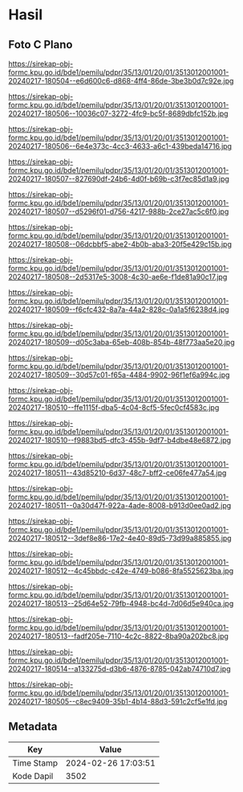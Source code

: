 # Hasil

## Foto C Plano

https://sirekap-obj-formc.kpu.go.id/bde1/pemilu/pdpr/35/13/01/20/01/3513012001001-20240217-180504--e6d600c6-d868-4ff4-86de-3be3b0d7c92e.jpg

https://sirekap-obj-formc.kpu.go.id/bde1/pemilu/pdpr/35/13/01/20/01/3513012001001-20240217-180506--10036c07-3272-4fc9-bc5f-8689dbfc152b.jpg

https://sirekap-obj-formc.kpu.go.id/bde1/pemilu/pdpr/35/13/01/20/01/3513012001001-20240217-180506--6e4e373c-4cc3-4633-a6c1-439beda14716.jpg

https://sirekap-obj-formc.kpu.go.id/bde1/pemilu/pdpr/35/13/01/20/01/3513012001001-20240217-180507--827690df-24b6-4d0f-b69b-c3f7ec85d1a9.jpg

https://sirekap-obj-formc.kpu.go.id/bde1/pemilu/pdpr/35/13/01/20/01/3513012001001-20240217-180507--d5296f01-d756-4217-988b-2ce27ac5c6f0.jpg

https://sirekap-obj-formc.kpu.go.id/bde1/pemilu/pdpr/35/13/01/20/01/3513012001001-20240217-180508--06dcbbf5-abe2-4b0b-aba3-20f5e429c15b.jpg

https://sirekap-obj-formc.kpu.go.id/bde1/pemilu/pdpr/35/13/01/20/01/3513012001001-20240217-180508--2d5317e5-3008-4c30-ae6e-f1de81a90c17.jpg

https://sirekap-obj-formc.kpu.go.id/bde1/pemilu/pdpr/35/13/01/20/01/3513012001001-20240217-180509--f6cfc432-8a7a-44a2-828c-0a1a5f6238d4.jpg

https://sirekap-obj-formc.kpu.go.id/bde1/pemilu/pdpr/35/13/01/20/01/3513012001001-20240217-180509--d05c3aba-65eb-408b-854b-48f773aa5e20.jpg

https://sirekap-obj-formc.kpu.go.id/bde1/pemilu/pdpr/35/13/01/20/01/3513012001001-20240217-180509--30d57c01-f65a-4484-9902-96f1ef6a994c.jpg

https://sirekap-obj-formc.kpu.go.id/bde1/pemilu/pdpr/35/13/01/20/01/3513012001001-20240217-180510--ffe1115f-dba5-4c04-8cf5-5fec0cf4583c.jpg

https://sirekap-obj-formc.kpu.go.id/bde1/pemilu/pdpr/35/13/01/20/01/3513012001001-20240217-180510--f9883bd5-dfc3-455b-9df7-b4dbe48e6872.jpg

https://sirekap-obj-formc.kpu.go.id/bde1/pemilu/pdpr/35/13/01/20/01/3513012001001-20240217-180511--43d85210-6d37-48c7-bff2-ce06fe477a54.jpg

https://sirekap-obj-formc.kpu.go.id/bde1/pemilu/pdpr/35/13/01/20/01/3513012001001-20240217-180511--0a30d47f-922a-4ade-8008-b913d0ee0ad2.jpg

https://sirekap-obj-formc.kpu.go.id/bde1/pemilu/pdpr/35/13/01/20/01/3513012001001-20240217-180512--3def8e86-17e2-4e40-89d5-73d99a885855.jpg

https://sirekap-obj-formc.kpu.go.id/bde1/pemilu/pdpr/35/13/01/20/01/3513012001001-20240217-180512--4c45bbdc-c42e-4749-b086-8fa5525623ba.jpg

https://sirekap-obj-formc.kpu.go.id/bde1/pemilu/pdpr/35/13/01/20/01/3513012001001-20240217-180513--25d64e52-79fb-4948-bc4d-7d06d5e940ca.jpg

https://sirekap-obj-formc.kpu.go.id/bde1/pemilu/pdpr/35/13/01/20/01/3513012001001-20240217-180513--fadf205e-7110-4c2c-8822-8ba90a202bc8.jpg

https://sirekap-obj-formc.kpu.go.id/bde1/pemilu/pdpr/35/13/01/20/01/3513012001001-20240217-180514--a133275d-d3b6-4876-8785-042ab74710d7.jpg

https://sirekap-obj-formc.kpu.go.id/bde1/pemilu/pdpr/35/13/01/20/01/3513012001001-20240217-180505--c8ec9409-35b1-4b14-88d3-591c2cf5e1fd.jpg


## Metadata

| Key        | Value               |
| ---------- | ------------------- |
| Time Stamp | 2024-02-26 17:03:51 |
| Kode Dapil | 3502                |



